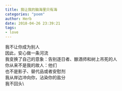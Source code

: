 ```yaml
---
title: 我让我的脑海里只有海
categories: "poem"
author: Herb
date: 2018-04-26 23:39:21 
tags: 
- love 
---
```

我不让你成为别人\
因此，安心做一条河流\
我变换了自己的意象：告别逐日者、酿酒师和树上吊死的人\
你从来不是我的故人：他们\
也不是影子、替代品或者安慰剂\
我从岸边冲向你，沾染你的盐分\
我不回头\
